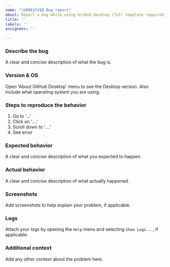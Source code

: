 ```yaml
---
name: "\U0001F41B Bug report"
about: Report a bug while using GitHub Desktop (full template required)
title: ''
labels: ''
assignees: ''

---
```


### Describe the bug

A clear and concise description of what the bug is.


<!-- Important: Read First -->

<!-- if you are using the appimage/deb/rpm from the  release page  make sure to use the very latest version  that is available  check releases: https://github.com/shiftkey/desktop/releases   if the issue still occurs in the latest release please  continue  -->


### Version & OS

Open 'About GitHub Desktop' menu to see the Desktop version. Also include what operating system you are using.

### Steps to reproduce the behavior

1. Go to '...'
2. Click on '....'
3. Scroll down to '....'
4. See error

### Expected behavior

A clear and concise description of what you expected to happen.

### Actual behavior

A clear and concise description of what actually happened.

### Screenshots

Add screenshots to help explain your problem, if applicable.

### Logs

Attach your logs by opening the `Help` menu and selecting `Show Logs...`, if applicable.

### Additional context

Add any other context about the problem here.
